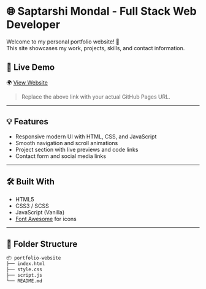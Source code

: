 # 🌐 Saptarshi Mondal - Full Stack Web Developer

Welcome to my personal portfolio website! 🚀  
This site showcases my work, projects, skills, and contact information.

## 📍 Live Demo

🌍 [View Website](https://your-username.github.io/your-repo-name/)  
> Replace the above link with your actual GitHub Pages URL.

---

## 💡 Features

- Responsive modern UI with HTML, CSS, and JavaScript
- Smooth navigation and scroll animations
- Project section with live previews and code links
- Contact form and social media links

---

## 🛠️ Built With

- HTML5
- CSS3 / SCSS
- JavaScript (Vanilla)
- [Font Awesome](https://fontawesome.com/) for icons

---

## 📁 Folder Structure

```bash
📦 portfolio-website
├── index.html
├── style.css
├── script.js  
└── README.md
